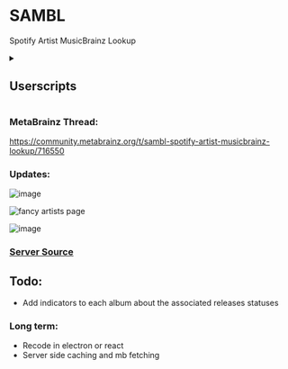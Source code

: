 # SAMBL

Spotify Artist MusicBrainz Lookup

<details>
<summary><h2>Userscripts</h2></summary>
<h3><a href="https://github.com/Lioncat6/MusicBrainz-UserScripts/edit/main/README.md#mb-release-seeding-helper" target="_blank"> MB Release Seeding Helper [Lioncat6]</a></h3>
 <img src="https://github.com/user-attachments/assets/012af33b-4e9b-4ef1-81a3-b5b2bbc617d7">

  > Enables the seeding of MusicBrainz release editor fields via URL parameters. Fixes MBS-13688.

 <b>Allows SAMBL to edit releases</b>
<h3><a href="https://github.com/Lioncat6/MusicBrainz-UserScripts?tab=readme-ov-file#musicbrainz-artist-sambl-button" target="_blank">Artist Page SAMBL Button [Lioncat6]</a></h3>
<img src="https://github.com/user-attachments/assets/ea547dce-168a-4aaa-bdb6-eee3542735be">
<h3><a href="https://github.com/mistwyrm/MusicBrainzScripts/tree/main?tab=readme-ov-file#artist-image-helper" target="_blank">Artist Image Helper</a> [<a href="https://github.com/mistwyrm" target="_blank">mistwyrm</a>]</h3>
<img src="https://github.com/user-attachments/assets/84e6976c-7e21-4e5b-9d5a-4c7a7a82e217">
 
Description from source:
 
 > Prefills an archive.org picture url on MusicBrainz when the artist image on SAMBL is clicked.
 > This should be used with the Wayback Machine browser plugin set to automatically archive web pages you visit. If you do not use the plugin, make sure you click the image link on MusicBrainz to make sure a snapshot of it exists.
 > I recommend pairing this script with zabe40's MusicBrainz Entity Images script that displays images linked to entities on their MusicBrainz pages.
</details>

### MetaBrainz Thread:

https://community.metabrainz.org/t/sambl-spotify-artist-musicbrainz-lookup/716550

### Updates:

![image](https://github.com/Lioncat6/SAMBL/assets/95449321/832aad23-41fa-42bb-ad12-eac6c0db7fb7)

![fancy artists page](https://github.com/user-attachments/assets/1d266147-9349-4571-bb4b-4e094ea7306d)

![image](https://github.com/user-attachments/assets/932af203-8955-4f84-957f-0030398f5e18)

### [Server Source](https://github.com/Lioncat6/Spotify-ALTAPI/)

## Todo:

- Add indicators to each album about the associated releases statuses

### Long term:

- Recode in electron or react
- Server side caching and mb fetching
